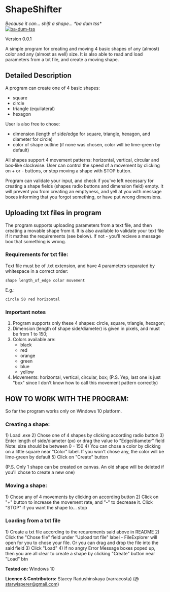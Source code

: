 <h1>ShapeShifter</h1>
<i>Because it can... shift a shape... *ba dum tss*</i></br>
<a href='https://postimages.org/' target='_blank'><img src='https://i.postimg.cc/fbFBqqSY/ba-dum-tss.png' border='0' alt='ba-dum-tss'/></a></br>


Version 0.0.1 

A simple program for creating and moving 4 basic shapes of any (almost) color and any (almost  as well) size. 
It is also able to read and load parameters from a txt file, and create a moving shape. 

<h2> Detailed Description </h2>

A program can create one of 4 basic shapes: 
- square 
- circle 
- triangle (equilateral)
- hexagon 

User is also free to chose:
- dimension (length of side/edge for square, triangle, hexagon, and diameter for circle)
- color of shape outline (if none was chosen, color will be lime-green by default)

All shapes support 4 movement patterns: horizontal, vertical, circular and box-like clockwise. User can control the speed of a movement
by clicking on + or - buttons, or stop moving a shape with STOP button.


Program can validate your input, and check if you've left necessary for creating a shape fields (shapes radio buttons and dimension field) empty. 
It will prevent you from creating an emptyness, and yell at you with message boxes informing that you forgot something, or have put wrong dimensions. 



<h2> Uploading txt files in program </h2>

The program supports uploading parameters from a text file, and then creating a movable shape from it. It is also available to validate your text file if it mathes 
the requirements (see below). If not - you'll recieve a message box that something is wrong. 

<h3> Requirements for txt file: </h3>
Text file must be of .txt extension, and have 4 parameters separated by whitespace in a correct order:

`shape length_of_edge color movement `

E.g.: 

`circle 50 red horizontal`

<h3>Important notes</h3>

1) Program supports only these 4 shapes: circle, square, triangle, hexagon;
2) Dimension (length of shape side/diameter) is given in pixels, and must be from 1 to 150;
3) Colors available are: 
	- black
	- red
	- orange
	- green
	- blue
	- yellow
4) Movements: horizontal, vertical, circular, box; 
(P.S. Yep, last one is just "box" since I don't know how to call this movement pattern correctly)




<h2>HOW TO WORK WITH THE PROGRAM:</h2> 

So far the program works only on Windows 10 platform.

<h3>Creating a shape:</h3>
1) Load .exe
2) Chose one of 4 shapes by clicking according radio button
3) Enter length of side/diameter (px) or drag the value to "Edge/diameter" field
	Note: size should be between 0 - 150 
4) You can chose a color by clicking on a little square near "Color" label. If you won't chose any, the color will be lime-green by default
5) Click on "Create" button

(P.S. Only 1 shape can be created on canvas. An old shape will be deleted if you'll chose to create a new one)

<h3>Moving a shape:</h3>
1) Chose any of 4 movements by clicking on according button
2) Click on "+" button to increase the movement rate, and "-" to decrease it. Click "STOP" if you want the shape to... stop


<h3>Loading from a txt file</h3>
1) Create a txt file according to the requrements said above in README
2) Click the "Chose file" field under "Upload txt file" label - FileExplorer will open for you to chose your file. 
Or you can drag and drop the file into the said field
3) Click "Load"
4) If no angry Error Message boxes poped up, then you are all clear to create a shape by clicking "Create" button near "Load" btn







<b>Tested on:</b> Windows 10

<b>Licence & Contributors:</b> Stacey Radushinskaya (varracosta) (@ starwisperer@gmail.com)

